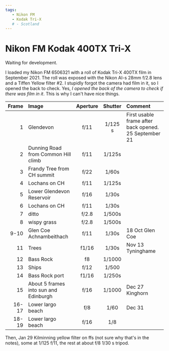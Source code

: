 ```yaml
---
tags:
   - Nikon FM
   - Kodak Tri-X
   # - Scotland
---
```

# Nikon FM Kodak 400TX Tri-X

Waiting for development.

I loaded my Nikon FM 6506321 with a roll of Kodak Tri-X 400TX film in September 2021. The roll was exposed with the Nikon AI-s 28mm f/2.8 lens and a Tiffen Yellow filter #2. I stupidly forgot the camera had film in it, so I opened the back to check. Yes, *I opened the back of the camera to check if there was film in it*. This is why I can't have nice things.

Frame|Image|Aperture|Shutter|Comment
----:|:----|:----:|:----:|:-----
1|Glendevon|f/11|1/125 s|First usable frame after back opened. 25 September 21
2|Dunning Road from Common Hill climb|f/11|1/125s 
3|Frandy Tree from CH summit|f/22|1/60s 
4|Lochans on CH|f/11|1/125s 
5|Lower Glendevon Reservoir|f/16|1/30s 
6|Lochans on CH|f/11|1/30s 
7|ditto|f/2.8|1/500s 
8|wispy grass|f/2.8|1/500s 
9-10|Glen Coe Achnambeithach|f/11|1/30s|18 Oct Glen Coe 
11|Trees|f1/16|1/30s|Nov 13 Tyninghame
12|Bass Rock|f8|1/1000
13|Ships|f/12|1/500
14|Bass Rock port|f1/16|1/250s
15|About 5 frames into sun and Edinburgh|f/16|1/1000|Dec 27 Kinghorn
16-17|Lower largo beach|f/8|1/60|Dec 31 
18-19|Lower largo beach|f/16|1/8|

Then, Jan 29 Kilminning yellow filter on ffs (not sure why that's in the notes), some at 1/125 f/11, the rest at about f/8 1/30 s tripod.

<!-- ## Notes

Image|Camera|Lens|ISO|Format|Aperture|Shutter|Comment
:----|:-----|:---|:---|:----|:------:|:----:|:------
Header|Fuji X-T2|XF100-400mmF4.5-5.6 R LM OIS WR|ISO 1600|Digital|f/8|1/500s|Adjusted in Capture One. -->
